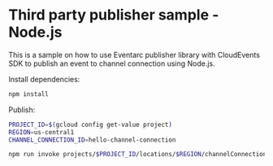 # Third party publisher sample - Node.js

This is a sample on how to use Eventarc publisher library with
CloudEvents SDK to publish an event to channel connection using Node.js.

Install dependencies:

```sh
npm install
```

Publish:

```sh
PROJECT_ID=$(gcloud config get-value project)
REGION=us-central1
CHANNEL_CONNECTION_ID=hello-channel-connection

npm run invoke projects/$PROJECT_ID/locations/$REGION/channelConnections/$CHANNEL_CONNECTION_ID
```
